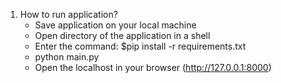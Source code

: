 1. How to run application?
    - Save application on your local machine
    - Open directory of the application in a shell
    - Enter the command: $pip install -r requirements.txt
    - python main.py
    - Open the localhost in your browser (http://127.0.0.1:8000)